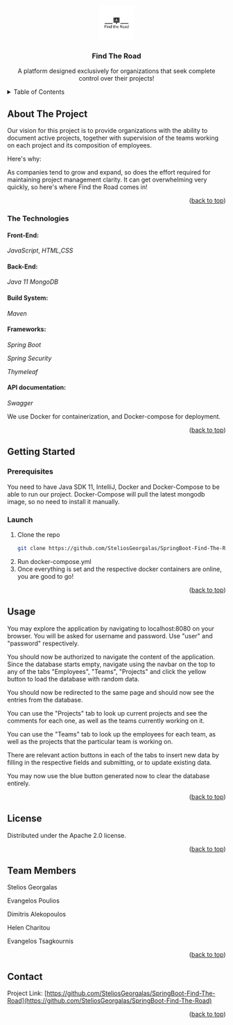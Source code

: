 <div id="top"></div>
<!--
*** Thanks for checking out the Best-README-Template. If you have a suggestion
*** that would make this better, please fork the repo and create a pull request
*** or simply open an issue with the tag "enhancement".
*** Don't forget to give the project a star!
*** Thanks again! Now go create something AMAZING! :D
-->



<!-- PROJECT SHIELDS -->
<!--
*** I'm using markdown "reference style" links for readability.
*** Reference links are enclosed in brackets [ ] instead of parentheses ( ).
*** See the bottom of this document for the declaration of the reference variables
*** for contributors-url, forks-url, etc. This is an optional, concise syntax you may use.
*** https://www.markdownguide.org/basic-syntax/#reference-style-links
-->


<!-- PROJECT LOGO -->
<br />
<div align="center">
  <a href="https://github.com/othneildrew/Best-README-Template">
    <img src="src/main/resources/static/logo/FindTheRoad_logos_black.png" alt="Logo" width="80" height="80">
  </a>

<h3 align="center">Find The Road </h3>

  <p align="center">
   A platform designed exclusively for organizations that seek complete control over their projects!
    <br />
  </p>
</div>



<!-- TABLE OF CONTENTS -->
<details>
  <summary>Table of Contents</summary>
  <ol>
    <li>
      <a href="#about-the-project">About The Project</a>
      <ul>
        <li><a href="#built-with">Built With</a></li>
      </ul>
    </li>
    <li>
      <a href="#getting-started">Getting Started</a>
      <ul>
        <li><a href="#prerequisites">Prerequisites</a></li>
        <li><a href="#installation">Installation</a></li>
      </ul>
    </li>
    <li><a href="#usage">Usage</a></li>
    <li><a href="#roadmap">Roadmap</a></li>
    <li><a href="#contributing">Contributing</a></li>
    <li><a href="#license">License</a></li>
    <li><a href="#contact">Contact</a></li>
    <li><a href="#acknowledgments">Acknowledgments</a></li>
  </ol>
</details>



<!-- ABOUT THE PROJECT -->

## About The Project

Our vision for this project is to provide organizations with the ability to document active projects, together with
supervision of the teams working on each project and its composition of employees.

Here's why:

As companies tend to grow and expand, so does the effort required for maintaining project management clarity. It can get
overwhelming very quickly, so here's where Find the Road comes in!

<p align="right">(<a href="#top">back to top</a>)</p>

### The Technologies

#### Front-End:

*JavaScript*, *HTML*,*CSS*

#### Back-End:

*Java 11*
*MongoDB*

#### Build System:

*Maven*

#### Frameworks:

*Spring Boot*

*Spring Security*

*Thymeleaf*

#### API documentation:

*Swagger*

We use Docker for containerization, and Docker-compose for deployment.



<p align="right">(<a href="#top">back to top</a>)</p>



<!-- GETTING STARTED -->

## Getting Started

### Prerequisites

You need to have Java SDK 11, IntelliJ, Docker and Docker-Compose to be able to run our project. Docker-Compose will
pull the latest mongodb image, so no need to install it manually.

### Launch

1. Clone the repo
   ```sh
   git clone https://github.com/SteliosGeorgalas/SpringBoot-Find-The-Road.git
   ```
2. Run docker-compose.yml
3. Once everything is set and the respective docker containers are online, you are good to go!

<p align="right">(<a href="#top">back to top</a>)</p>



<!-- USAGE EXAMPLES -->

## Usage

You may explore the application by navigating to localhost:8080 on your browser. You will be asked for username and
password. Use "user" and "password" respectively.

You should now be authorized to navigate the content of the application. Since the database starts empty, navigate using
the navbar on the top to any of the tabs "Employees", "Teams",
"Projects" and click the yellow button to load the database with random data.

You should now be redirected to the same page and should now see the entries from the database.

You can use the "Projects" tab to look up current projects and see the comments for each one, as well as the teams
currently working on it.

You can use the "Teams" tab to look up the employees for each team, as well as the projects that the particular team is
working on.

There are relevant action buttons in each of the tabs to insert new data by filling in the respective fields and
submitting, or to update existing data.

You may now use the blue button generated now to clear the database entirely.

<p align="right">(<a href="#top">back to top</a>)</p>


<!-- LICENSE -->

## License

Distributed under the Apache 2.0 license.

<p align="right">(<a href="#top">back to top</a>)</p>


<!-- TEAM MEMBERS -->

## Team Members

Stelios Georgalas

Evangelos Poulios

Dimitris Alekopoulos

Helen Charitou

Evangelos Tsagkournis

<p align="right">(<a href="#top">back to top</a>)</p>

<!-- CONTACT -->

## Contact

Project Link:
[https://github.com/SteliosGeorgalas/SpringBoot-Find-The-Road](https://github.com/SteliosGeorgalas/SpringBoot-Find-The-Road)

<p align="right">(<a href="#top">back to top</a>)</p>
